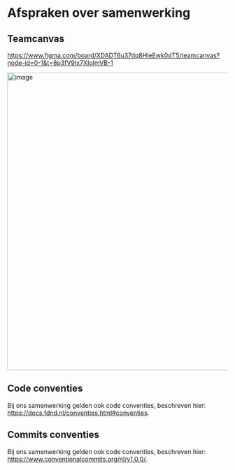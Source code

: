 # Afspraken over samenwerking

## Teamcanvas

https://www.figma.com/board/XDADT6u37dq8HleEwk0dT5/teamcanvas?node-id=0-1&t=8p3fV9Ix7XIoImVB-1

<img width="969" height="682" alt="image" src="https://github.com/user-attachments/assets/97860bb6-bd68-48da-ac6d-84aa53380a89" />

## Code conventies 
Bij ons samenwerking gelden ook code conventies, beschreven hier: https://docs.fdnd.nl/conventies.html#conventies.

## Commits conventies

Bij ons samenwerking gelden ook code conventies, beschreven hier: https://www.conventionalcommits.org/nl/v1.0.0/.
